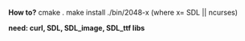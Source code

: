 **How to?**
cmake .
make install
./bin/2048-x (where x= SDL || ncurses)


**need: curl, SDL, SDL_image, SDL_ttf libs**